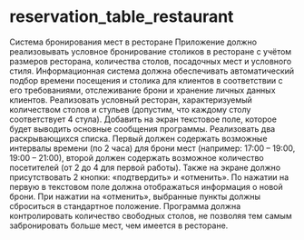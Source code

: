 # reservation_table_restaurant

Система бронирования мест в ресторане
Приложение должно реализовывать условное бронирование столиков в ресторане с учётом размеров ресторана, количества столов, посадочных мест и условного стиля. Информационная система должна обеспечивать автоматический подбор времени посещения и столика для клиентов в соответствии с его требованиями, отслеживание брони и хранение личных данных клиентов.
Реализовать условный ресторан, характеризуемый количеством столов и стульев (допустим, что каждому столу соответствует 4 стула). Добавить на экран текстовое поле, которое будет выводить основные сообщения программы. Реализовать два раскрывающихся списка. Первый должен содержать возможные интервалы времени (по 2 часа) для брони мест (например: 17:00 – 19:00, 19:00 – 21:00), второй должен содержать возможное количество посетителей (от 2 до 4 для первой работы). Также на экране должно присутствовать 2 кнопки: «подтвердить» и «отменить». По нажатии на первую в текстовом поле должна отображаться информация о новой брони. При нажатии на «отменить», выбранные пункты должны сброситься в стандартное положение. Программа должна контролировать количество свободных столов, не позволяя тем самым забронировать больше мест, чем имеется в ресторане.
